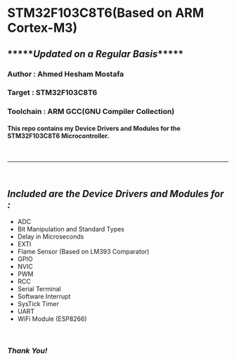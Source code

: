 
# STM32F103C8T6(Based on ARM Cortex-M3)
## \*\*\*\*\**Updated on a Regular Basis*\*\*\*\*\*

### **Author** : Ahmed Hesham Mostafa

### **Target** : STM32F103C8T6

### **Toolchain** : ARM GCC(GNU Compiler Collection)

#### This repo contains my Device Drivers and Modules for the STM32F103C8T6 Microcontroller.
<br/> 

**************************************************************   

<br/>

 ## *Included are the Device Drivers and Modules for :*
- ADC
- Bit Manipulation and Standard Types
- Delay in Microseconds
- EXTI
- Flame Sensor (Based on LM393 Comparator)
- GPIO
- NVIC
- PWM
- RCC
- Serial Terminal
- Software Interrupt
- SysTick Timer
- UART
- WiFi Module (ESP8266)

<br/>

### *Thank You!*
